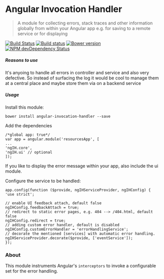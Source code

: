 # Angular Invocation Handler 

> A module for collecting errors, stack traces and other information globally from within your Angular app
> e.g. for saving to a remote service or for displaying

[![Build Status](https://travis-ci.org/hypery2k/angular-invocation-handler.svg?branch=master)](https://travis-ci.org/hypery2k/angular-invocation-handler)
[![Build status](https://ci.appveyor.com/api/projects/status/qbdypq5n7p4x3i78?svg=true)](https://ci.appveyor.com/project/hypery2k/angular-invocation-handler)
[![Bower version](https://badge.fury.io/bo/angular-invocation-handler.svg)](http://badge.fury.io/bo/angular-invocation-handler)
[![ NPM devDependency Status](https://david-dm.org/hypery2k/angular-invocation-handler/dev-status.svg)](https://david-dm.org/hypery2k/angular-invocation-handler#info=devDependencies)

##### Reasons to use
It's anyoing to handle all errors in controller and service and also very defective.
So instead of surfacing the log it would be cool to manage them at a central place and maybe store them via on a backend service

##### Usage

Install this module:

```
bower install angular-invocation-handler --save
```

Add the dependencies
```
/*global app: true*/
var app = angular.module('resourcesApp', [
...
'ngIH.core',
'ngIH.ui' // optional
]);
```

If you like to display the error message within your app, also include the ui module.

Configure the service to be handled:

```
app.config(function ($provide, ngIHServiceProvider, ngIHConfig) {
'use strict';

// enable UI feedback attach, default false
ngIHConfig.feedbackAttach = true;
// redirect to static error pages, e.g. 404 --> /404.html, default false
ngIHConfig.redirect = true;
// adding custom error handler, default is disabled
ngIHConfig.customErrorHandler = 'errorHandlingService';
// decorate the mentioned [services] with automatic error handling.
ngIHServiceProvider.decorate($provide, ['eventService']);
});

```

### About

This module instruments Angular's `interceptors` to invoke a configurable set for the error handling.
